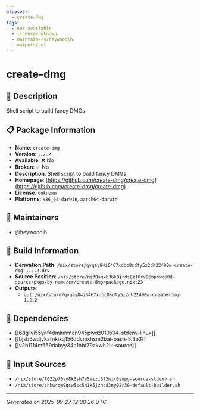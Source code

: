 ```yaml
---
aliases:
  - create-dmg
tags:
  - not-available
  - license/unknown
  - maintainers/heywoodlh
  - outputs/out
---
```


# create-dmg

## 📝 Description

Shell script to build fancy DMGs

## 📋 Package Information

- **Name**: `create-dmg`
- **Version**: `1.2.2`
- **Available**: ❌ No
- **Broken**: ✅ No
- **Description**: Shell script to build fancy DMGs
- **Homepage**: [https://github.com/create-dmg/create-dmg](https://github.com/create-dmg/create-dmg)
- **License**: `unknown`
- **Platforms**: `x86_64-darwin`, `aarch64-darwin`
## 👥 Maintainers

- @heywoodlh


## 🔧 Build Information

- **Derivation Path**: `/nix/store/qvqay84i6467xdbc8sdfy5z2dh22490w-create-dmg-1.2.2.drv`
- **Source Position**: `/nix/store/ns30sqxb36k8jrds8z18rv96bpnwc60d-source/pkgs/by-name/cr/create-dmg/package.nix:23`
- **Outputs**:
  - `out`:  `/nix/store/qvqay84i6467xdbc8sdfy5z2dh22490w-create-dmg-1.2.2`

## 🔗 Dependencies

- [[6dg1vi55ynf4dmkmmcn945pwdz010s34-stdenv-linux]]
- [[bjsb6wdjykafnkixq156qdvmxhsm2bai-bash-5.3p3]]
- [[v2b1114m659dabyy34h1nbf79zkwh2ik-source]]

## 📁 Input Sources

- `/nix/store/l622p70vy8k5sh7y5wizi5f2mic6ynpg-source-stdenv.sh`
- `/nix/store/shkw4qm9qcw5sc5n1k5jznc83ny02r39-default-builder.sh`

---
*Generated on 2025-09-27 12:00:26 UTC*
